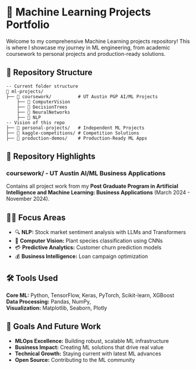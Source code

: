 # 🤖 Machine Learning Projects Portfolio

Welcome to my comprehensive Machine Learning projects repository! This is where I showcase my journey in ML engineering, from academic coursework to personal projects and production-ready solutions.

## 📁 Repository Structure

```
-- Current folder structure
📂 ml-projects/
├── 📂 coursework/          # UT Austin PGP AI/ML Projects
    ├── 📂 ComputerVision
    ├── 📂 DecisionTrees
    ├── 📂 NeuralNetworks
    ├── 📂 NLP
-- Vision of this repo
├── 📂 personal-projects/   # Independent ML Projects  
├── 📂 kaggle-competitions/ # Competition Solutions
├── 📂 production-demos/    # Production-Ready ML Apps
```

## 🔆 Repository Highlights

### **coursework/** - UT Austin AI/ML Business Applications
Contains all project work from my **Post Graduate Program in Artificial Intelligence and Machine Learning: Business Applications** (March 2024 - November 2024).

## 🕵️‍♀️ Focus Areas

- 🔍 **NLP:** Stock market sentiment analysis with LLMs and Transformers
- 🌱 **Computer Vision:** Plant species classification using CNNs  
- 💳 **Predictive Analytics:** Customer churn prediction models
- 💰 **Business Intelligence:** Loan campaign optimization

## 🛠️ Tools Used

**Core ML:** Python, TensorFlow, Keras, PyTorch, Scikit-learn, XGBoost  
**Data Processing:** Pandas, NumPy,   
**Visualization:** Matplotlib, Seaborn, Plotly 

## 🎯 Goals And Future Work

- **MLOps Excellence:** Building robust, scalable ML infrastructure
- **Business Impact:** Creating ML solutions that drive real value
- **Technical Growth:** Staying current with latest ML advances
- **Open Source:** Contributing to the ML community




